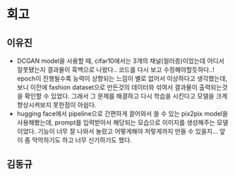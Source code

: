 # 회고  

## 이유진  
- DCGAN model을 사용할 때, cifar10에서는 3개의 채널(컬러층)이었는데 어디서 잘못됐는지 결과물이 흑백으로 나왔다.. 코드를 다시 보고 수정해야할듯하다..! epoch이 진행될수록 능력이 상향되는 느낌이 별로 없어서 이상하다고 생각했는데, 보니 이전에 fashion dataset으로 만든것의 데이터와 섞여서 결과물이 출력되는것을 확인할 수 있었다. 그래서 그 문제를 해결하고 다시 학습을 시킨다고 모델을 크게 향상시켜보지 못한점이 아쉽다.
- hugging face에서 pipeline으로 간편하게 끌어와서 쓸 수 있는 pix2pix model을 사용해봤는데, prompt를 입력받아서 해당되는 모습으로 이미지를 생성해주는 모델이었다. 기능이 너무 잘 나와서 놀랐고 어떻게해야 저렇게까지 만들 수 있을지... 앞이 좀 막막하기도 하고 너무 신기하기도 했다.

## 김동규  
